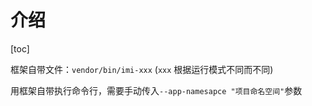 # 介绍

[toc]

框架自带文件：`vendor/bin/imi-xxx` (`xxx` 根据运行模式不同而不同)

用框架自带执行命令行，需要手动传入`--app-namesapce "项目命名空间"`参数
